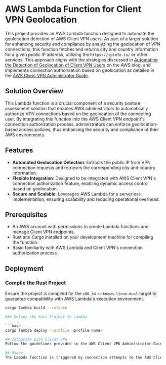 # AWS Lambda Function for Client VPN Geolocation

This project provides an AWS Lambda function designed to automate the geolocation detection of AWS Client VPN users. As part of a larger solution for enhancing security and compliance by analyzing the geolocation of VPN connections, this function fetches and returns city and country information for a given public IP address, utilizing the `https://ipinfo.io/` or other services. This approach aligns with the strategies discussed in [Automating the Detection of Geolocation of Client VPN Users](https://aws.amazon.com/blogs/media/cs-automate-detecting-geolocation-of-client-vpn-users-lambda-function/) on the AWS blog, and implements connection authorization based on geolocation as detailed in the [AWS Client VPN Administrator Guide](https://docs.aws.amazon.com/vpn/latest/clientvpn-admin/connection-authorization.html#connection-authorization-posture-assessment).

## Solution Overview

This Lambda function is a crucial component of a security posture assessment solution that enables AWS administrators to automatically authorize VPN connections based on the geolocation of the connecting user. By integrating this function into the AWS Client VPN endpoint's connection authorization process, administrators can enforce geolocation-based access policies, thus enhancing the security and compliance of their AWS environments.

## Features

- **Automated Geolocation Detection**: Extracts the public IP from VPN connection requests and retrieves the corresponding city and country information.
- **Flexible Integration**: Designed to be integrated with AWS Client VPN's connection authorization feature, enabling dynamic access control based on geolocation.
- **Secure and Scalable**: Leverages AWS Lambda for a serverless implementation, ensuring scalability and reducing operational overhead.

## Prerequisites

- An AWS account with permissions to create Lambda functions and manage Client VPN endpoints.
- Rust and Cargo installed on your development machine for compiling the function.
- Basic familiarity with AWS Lambda and Client VPN's connection authorization process.

## Deployment

### Compile the Rust Project

Ensure the project is compiled for the `x86_64-unknown-linux-musl` target to guarantee compatibility with AWS Lambda's execution environment.

```bash
cargo lambda build --release

### Delpoy the Rust Project to lambda

```bash
cargo lambda deploy --profile <profile name>

## Integrate with Client VPN
Follow the guidelines provided in the AWS Client VPN Administrator Guide to integrate the Lambda function with your Client VPN endpoint. [AWS Client VPN Administrator Guide](https://docs.aws.amazon.com/vpn/latest/clientvpn-admin/connection-authorization.html#connection-authorization-posture-assessment). You will need to configure the Client VPN endpoint to invoke this Lambda function for connection authorization based on geolocation.

## Usage
The Lambda function is triggered by connection attempts to the AWS Client VPN endpoint. It automatically extracts the public IP address from the connection request and queries IP geolocation db service for geolocation data, which is then used to authorize or deny the connection based on your configured policies.